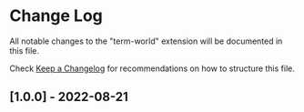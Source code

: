# Change Log

All notable changes to the "term-world" extension will be documented in this file.

Check [Keep a Changelog](http://keepachangelog.com/) for recommendations on how to structure this file.

## [1.0.0] - 2022-08-21
